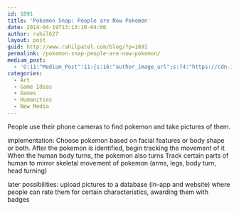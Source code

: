 ```yaml
---
id: 1891
title: 'Pokemon Snap: People are Now Pokemon'
date: 2014-04-19T13:13:10-04:00
author: rahil627
layout: post
guid: http://www.rahilpatel.com/blog/?p=1891
permalink: /pokemon-snap-people-are-now-pokemon/
medium_post:
  - 'O:11:"Medium_Post":11:{s:16:"author_image_url";s:74:"https://cdn-images-1.medium.com/fit/c/200/200/1*dmbNkD5D-u45r44go_cf0g.png";s:10:"author_url";s:28:"https://medium.com/@rahil627";s:11:"byline_name";N;s:12:"byline_email";N;s:10:"cross_link";s:2:"no";s:2:"id";s:12:"afb3ff3f044e";s:21:"follower_notification";s:3:"yes";s:7:"license";s:19:"all-rights-reserved";s:14:"publication_id";s:2:"-1";s:6:"status";s:8:"unlisted";s:3:"url";s:77:"https://medium.com/@rahil627/pokemon-snap-people-are-now-pokemon-afb3ff3f044e";}'
categories:
  - Art
  - Game Ideas
  - Games
  - Humanities
  - New Media
---
```

People use their phone cameras to find pokemon and take pictures of them.

implementation:
Choose pokemon based on facial features or body shape or both.
After the pokemon is identified, begin tracking the movement of it
When the human body turns, the pokemon also turns
Track certain parts of human to mirror skeletal movement of pokemon (arms, legs, body turn, head turning)

later possibilities:
upload pictures to a database (in-app and website) where people can rate them for certain characteristics, awarding them with badges
